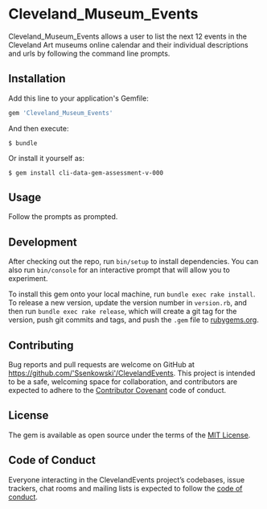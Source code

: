 # Cleveland_Museum_Events

Cleveland_Museum_Events allows a user to list the next 12 events in the Cleveland Art museums online calendar and their individual descriptions and urls by following the command line prompts.

## Installation

Add this line to your application's Gemfile:

```ruby
gem 'Cleveland_Museum_Events'
```

And then execute:

    $ bundle

Or install it yourself as:

    $ gem install cli-data-gem-assessment-v-000

## Usage

Follow the prompts as prompted.

## Development

After checking out the repo, run `bin/setup` to install dependencies. You can also run `bin/console` for an interactive prompt that will allow you to experiment.

To install this gem onto your local machine, run `bundle exec rake install`. To release a new version, update the version number in `version.rb`, and then run `bundle exec rake release`, which will create a git tag for the version, push git commits and tags, and push the `.gem` file to [rubygems.org](https://rubygems.org).

## Contributing

Bug reports and pull requests are welcome on GitHub at https://github.com/'Ssenkowski'/ClevelandEvents. This project is intended to be a safe, welcoming space for collaboration, and contributors are expected to adhere to the [Contributor Covenant](http://contributor-covenant.org) code of conduct.

## License

The gem is available as open source under the terms of the [MIT License](https://opensource.org/licenses/MIT).

## Code of Conduct

Everyone interacting in the ClevelandEvents project’s codebases, issue trackers, chat rooms and mailing lists is expected to follow the [code of conduct](https://github.com/'Ssenkowski'/ClevelandEvents/blob/master/CODE_OF_CONDUCT.md).
